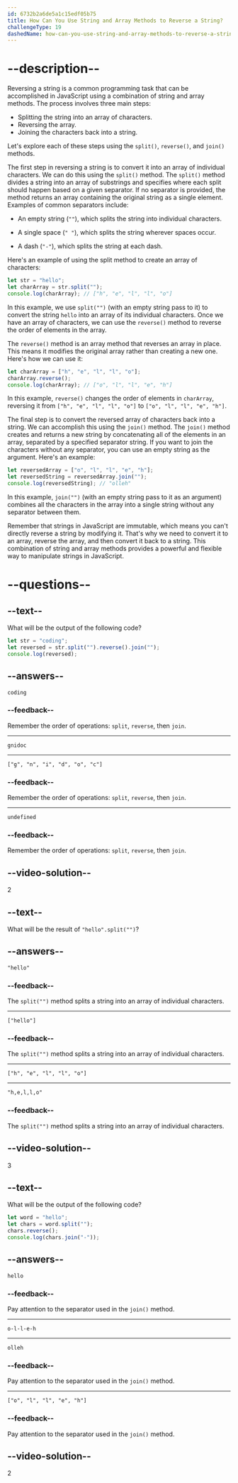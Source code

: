 ```yaml
---
id: 6732b2a6de5a1c15edf05b75
title: How Can You Use String and Array Methods to Reverse a String?
challengeType: 19
dashedName: how-can-you-use-string-and-array-methods-to-reverse-a-string
---
```


# --description--

Reversing a string is a common programming task that can be accomplished in JavaScript using a combination of string and array methods. The process involves three main steps:

- Splitting the string into an array of characters.
- Reversing the array.
- Joining the characters back into a string.

Let's explore each of these steps using the `split()`, `reverse()`, and `join()` methods.

The first step in reversing a string is to convert it into an array of individual characters. We can do this using the `split()` method. The `split()` method divides a string into an array of substrings and specifies where each split should happen based on a given separator. If no separator is provided, the method returns an array containing the original string as a single element. Examples of common separators include:

- An empty string (`""`), which splits the string into individual characters.

- A single space (`" "`), which splits the string wherever spaces occur.

- A dash (`"-"`), which splits the string at each dash.

Here's an example of using the split method to create an array of characters:

```js
let str = "hello";
let charArray = str.split("");
console.log(charArray); // ["h", "e", "l", "l", "o"]
```

In this example, we use `split("")` (with an empty string pass to it) to convert the string `hello` into an array of its individual characters. Once we have an array of characters, we can use the `reverse()` method to reverse the order of elements in the array.

The `reverse()` method is an array method that reverses an array in place. This means it modifies the original array rather than creating a new one. Here's how we can use it:

```js
let charArray = ["h", "e", "l", "l", "o"];
charArray.reverse();
console.log(charArray); // ["o", "l", "l", "e", "h"]
```

In this example, `reverse()` changes the order of elements in `charArray`, reversing it from `["h", "e", "l", "l", "o"]` to `["o", "l", "l", "e", "h"]`.

The final step is to convert the reversed array of characters back into a string. We can accomplish this using the `join()` method. The `join()` method creates and returns a new string by concatenating all of the elements in an array, separated by a specified separator string. If you want to join the characters without any separator, you can use an empty string as the argument. Here's an example:

```js
let reversedArray = ["o", "l", "l", "e", "h"];
let reversedString = reversedArray.join("");
console.log(reversedString); // "olleh"
```

In this example, `join("")` (with an empty string pass to it as an argument) combines all the characters in the array into a single string without any separator between them.

Remember that strings in JavaScript are immutable, which means you can't directly reverse a string by modifying it. That's why we need to convert it to an array, reverse the array, and then convert it back to a string. This combination of string and array methods provides a powerful and flexible way to manipulate strings in JavaScript.

# --questions--

## --text--

What will be the output of the following code?

```js
let str = "coding";
let reversed = str.split("").reverse().join("");
console.log(reversed);
```

## --answers--

`coding`

### --feedback--

Remember the order of operations: `split`, `reverse`, then `join`.

---

`gnidoc`

---

`["g", "n", "i", "d", "o", "c"]`

### --feedback--

Remember the order of operations: `split`, `reverse`, then `join`.

---

`undefined`

### --feedback--

Remember the order of operations: `split`, `reverse`, then `join`.

## --video-solution--

2

## --text--

What will be the result of `"hello".split("")`?

## --answers--

`"hello"`

### --feedback--

The `split("")` method splits a string into an array of individual characters.

---

`["hello"]`

### --feedback--

The `split("")` method splits a string into an array of individual characters.

---

`["h", "e", "l", "l", "o"]`

---

`"h,e,l,l,o"`

### --feedback--

The `split("")` method splits a string into an array of individual characters.

## --video-solution--

3

## --text--

What will be the output of the following code?

```js
let word = "hello";
let chars = word.split("");
chars.reverse();
console.log(chars.join("-"));
```

## --answers--

`hello`

### --feedback--

Pay attention to the separator used in the `join()` method.

---

`o-l-l-e-h`

---

`olleh`

### --feedback--

Pay attention to the separator used in the `join()` method.

---

`["o", "l", "l", "e", "h"]`

### --feedback--

Pay attention to the separator used in the `join()` method.

## --video-solution--

2
